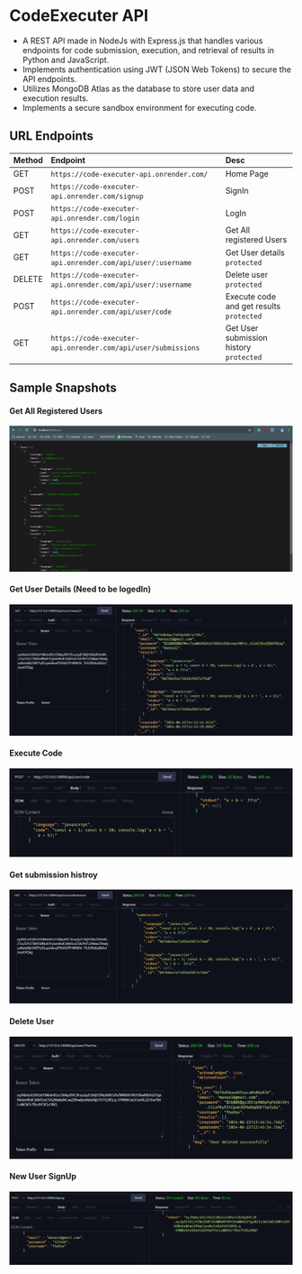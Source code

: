 # CodeExecuter API
- A REST API made in NodeJs with Express.js that handles various endpoints for code submission, execution, and retrieval of results in Python and JavaScript.
- Implements authentication using JWT (JSON Web Tokens) to secure the API endpoints.
- Utilizes MongoDB Atlas as the database to store user data and execution results.
- Implements a secure sandbox environment for executing code.

## URL Endpoints
Method | Endpoint | Desc
:------| :-------- | :---------
GET    | `https://code-executer-api.onrender.com/`                     | Home Page
POST   | `https://code-executer-api.onrender.com/signup`               | SignIn
POST   | `https://code-executer-api.onrender.com/login`                | LogIn
GET    | `https://code-executer-api.onrender.com/users`                | Get All registered Users
GET    | `https://code-executer-api.onrender.com/api/user/:username`   | Get User details `protected`
DELETE | `https://code-executer-api.onrender.com/api/user/:username`   | Delete user `protected`
POST   | `https://code-executer-api.onrender.com/api/user/code`        | Execute code and get results `protected`
GET    | `https://code-executer-api.onrender.com/api/user/submissions` | Get User submission history `protected`

## Sample Snapshots
#### Get All Registered Users
![Get All Registered Users](public/getAllUsers.png)
#### Get User Details (Need to be logedIn)
![Get User Details (Need to be logedIn)](public/getUserDetails.png)
#### Execute Code
![Execute Code](public/codeExecution.png)
#### Get submission histroy
![Get submission histroy](public/getUserSubmissions.png)
#### Delete User
![Delete User](public/deleteUser.png)
#### New User SignUp
![New User SignUp](public/NewUserSignUp.png)